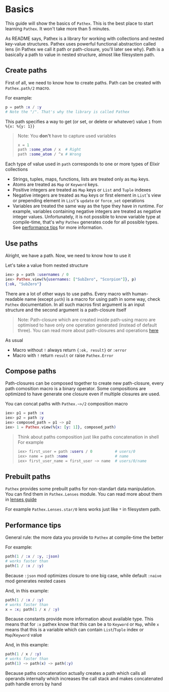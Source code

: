 # Basics

This guide will show the basics of `Pathex`. This is the best place to start learning `Pathex`.
It won't take more than 5 minutes.

As README says, Pathex is a library for working with collections and nested key-value structures.
Pathex uses powerful functional abstraction called lens (in Pathex we call it path or path-closure, you'll later see why).
Path is a basically a path to value in nested structure, almost like filesystem path.

## Create paths

First of all, we need to know how to create paths. Path can be created with `Pathex.path/2` macro.

For example:

```elixir
p = path :x / :y
# Note the "/". That's why the library is called Pathex
```

This path specifies a way to get (or set, or delete or whatever) value `1` from `%{x: %{y: 1}}`

> Note:
> You **don't** have to capture used variables
>
> ```elixir
> x = 1
> path :some_atom / x  # Right
> path :some_atom / ^x # Wrong
> ```

Each type of value used in `path` corresponds to one or more types of Elixir collections

* Strings, tuples, maps, functions, lists are treated only as `Map` keys.
* Atoms are treated as `Map` or `Keyword` keys.
* Positive integers are treated as `Map` keys or `List` and `Tuple` indexes
* Negative integers are treated as `Map` keys or first element in `List`'s view or
  prepending element in `List`'s `update` or `force_set` operations
* Variables are treated the same way as the type they have in runtime. For example, variables containing negative
  integers are treated as negative integer values. Unfortunately, it is not possible to know variable type at compile-time,
  that's why `Pathex` generates code for all possible types. See [performance tips](basics.md#performance-tips) for more information.

## Use paths

Alright, we have a path. Now, we need to know how to use it

Let's take a value from nested structure

```elixir
iex> p = path :usernames / 0
iex> Pathex.view(%{usernames: ["SubZero", "Scorpion"]}, p)
{:ok, "SubZero"}
```

There are a lot of other ways to use paths. Every macro with human-readable name
(except `path`) is a macro for using path in some way, check `Pathex` documentation.
In all such macros first argument is an input structure and the second argument is a path-closure itself

> Note:
> Path-closure which are created inside path-using macro are optimised to have
> only one operation generated (instead of default three).
> You can read more about path-closures and operations [here](path.md)

As usual

* Macro without `!` always return `{:ok, result}` or `:error`
* Macro with `!` return `result` or raise `Pathex.Error`

## Compose paths

Path-closures can be composed together to create new path-closure,
every path comosition macro is a binary operator. Some compositions
are optimized to have generate one closure even if multiple closures
are used.

You can concat paths with `Pathex.~>/2` composition macro

```elixir
iex> p1 = path :x
iex> p2 = path :y
iex> composed_path = p1 ~> p2
iex> 1 = Pathex.view(%{x: [y: 1]}, composed_path)
```

> Think about paths composition just like paths concatenation in shell  
> For example  
>
> ```elixir
> iex> first_user = path :users / 0          # users/0
> iex> name = path :name                     # name
> iex> first_user_name = first_user ~> name  # users/0/name
> ```

## Prebuilt paths

`Pathex` provides some prebuilt paths for non-standart data manipulation. You
can find them in `Pathex.Lenses` module. You can read more about them in
[lenses guide](lenses.md)

For example `Pathex.Lenses.star/0` lens works just like `*` in filesystem path.

## Performance tips

General rule: the more data you provide to `Pathex` at compile-time the better

For example:

```elixir
path(1 / :x / :y, :json)
# works faster than
path(1 / :x / :y)
```

Because `:json` mod optimizes closure to one big case,
while default `:naive` mod generates nested cases

And, in this example:

```elixir
path(1 / :x / :y)
# works faster than
x = :x; path(1 / x / :y)
```

Because constants provide more information about available type.
This means that for `:x` pathex know that this can be a to `Keyword` or `Map`,
while `x` means that this is a variable which can contain `List`/`Tuple` index or `Map`/`Keyword` value

And, in this example:

```elixir
path(1 / x / :y)
# works faster than
path(1) ~> path(x) ~> path(:y)
```

Because paths concatenation actually creates a path which calls all operands internally
which increases the call stack and makes concatenated path handle errors by hand
